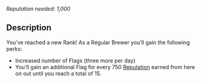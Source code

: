 *Reputation needed: 1,000*

## Description ##
You’ve reached a new Rank! As a Regular Brewer you’ll gain the following perks:
- Increased number of Flags (three more per day) 
- You'll gain an additional Flag for every 750 [Reputation][1] earned from here on out
  until you reach a total of 15.

[1]: /help/reputation/
